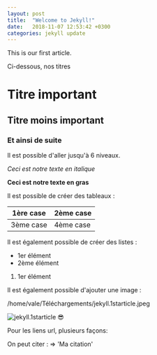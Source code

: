 ```yaml
---
layout: post
title:  "Welcome to Jekyll!"
date:   2018-11-07 12:53:42 +0300
categories: jekyll update
---
```


This is our first article.

Ci-dessous, nos titres

# Titre important 

## Titre moins important

### Et ainsi de suite  

Il est possible d'aller jusqu'à 6 niveaux.

*Ceci est notre texte en italique*

**Ceci est notre texte en gras**

Il est possible de créer des tableaux : 

|1ère case|2ème case|
|---------|---------|
|3ème case|4ème case|

Il est également possible de créer des listes :

- 1er élément 
- 2ème élément

1. 1er élément 

Il est également possible d'ajouter une image :

/home/vale/Téléchargements/jekyll.1starticle.jpeg 

![jekyll.1starticle](http://memofil.github.io/Téléchargements/image.png)
😎

Pour les liens url, plusieurs façons:

On peut citer :
=> 'Ma citation'

